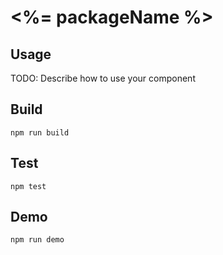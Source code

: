 # <%= packageName %>

## Usage

TODO: Describe how to use your component

## Build

```
npm run build
```

## Test

```
npm test
```

## Demo

```
npm run demo
```